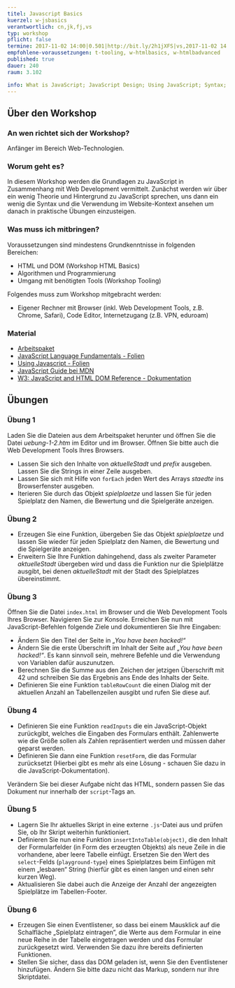 ```yaml
---
titel: Javascript Basics
kuerzel: w-jsbasics
verantwortlich: cn,jk,fj,vs
typ: workshop
pflicht: false
termine: 2017-11-02 14:00|0.501|http://bit.ly/2h1jXFS|vs,2017-11-02 14:00|0.502|http://bit.ly/2z2PSjS|fj, 2017-11-09 09:00|3.217|http://bit.ly/2zcSISL|vs
empfohlene-voraussetzungen: t-tooling, w-htmlbasics, w-htmlbadvanced
published: true
dauer: 240
raum: 3.102

info: What is JavaScript; JavaScript Design; Using JavaScript; Syntax; Objects; DOM; Events
--- 
```


## Über den Workshop

### An wen richtet sich der Workshop?
Anfänger im Bereich Web-Technologien.

### Worum geht es?
In diesem Workshop werden die Grundlagen zu JavaScript in Zusammenhang mit Web Development vermittelt. Zunächst werden wir über ein wenig Theorie und Hintergrund zu JavaScript sprechen, uns dann ein wenig die Syntax und die Verwendung im Website-Kontext ansehen um danach in praktische Übungen einzusteigen.

### Was muss ich mitbringen?

Voraussetzungen sind mindestens Grundkenntnisse in folgenden Bereichen:
* HTML und DOM (Workshop HTML Basics)
* Algorithmen und Programmierung
* Umgang mit benötigten Tools (Workshop Tooling)

Folgendes muss zum Workshop mitgebracht werden:
* Eigener Rechner mit Browser (inkl. Web Development Tools, z.B. Chrome, Safari), Code Editor, Internetzugang (z.B. VPN, eduroam)

### Material
- [Arbeitspaket](../../download/js-basics-material.zip)
- [JavaScript Language Fundamentals - Folien](../../download/Chapter08-JavaScript1LanguageFundamentals.pdf)
- [Using Javascript - Folien](../../download/Chapter09-JavaScript2UsingJavaScript.pdf)
- [JavaScript Guide bei MDN](https://developer.mozilla.org/de/docs/Web/JavaScript/Guide)
- [W3: JavaScript and HTML DOM Reference - Dokumentation](https://www.w3schools.com/jsref/default.asp)

## Übungen

### Übung 1
Laden Sie die Dateien aus dem Arbeitspaket herunter und öffnen Sie die Datei *uebung-1-2.htm* im Editor und im Browser. Öffnen Sie bitte auch die Web Development Tools Ihres Browsers.

* Lassen Sie sich den Inhalte von *aktuelleStadt* und *prefix* ausgeben. Lassen Sie die Strings in einer Zeile ausgeben.
* Lassen Sie sich mit Hilfe von `forEach` jeden Wert des Arrays *staedte* ins Browserfenster ausgeben.
* Iterieren Sie durch das Objekt *spielplaetze* und lassen Sie für jeden Spielplatz den Namen, die Bewertung und die Spielgeräte anzeigen.

### Übung 2

* Erzeugen Sie eine Funktion, übergeben Sie das Objekt *spielplaetze* und lassen Sie wieder für jeden Spielplatz den Namen, die Bewertung und die Spielgeräte anzeigen.
* Erweitern Sie Ihre Funktion dahingehend, dass als zweiter Parameter *aktuelleStadt* übergeben wird und dass die Funktion nur die Spielplätze ausgibt, bei denen *aktuelleStadt* mit der Stadt des Spielplatzes übereinstimmt.

### Übung 3

Öffnen Sie die Datei `index.html` im Browser und die Web Development Tools Ihres Browser. Navigieren Sie zur Konsole. Erreichen Sie nun mit JavaScript-Befehlen folgende Ziele und dokumentieren Sie Ihre Eingaben:
* Ändern Sie den Titel der Seite in *„You have been hacked!“*
* Ändern Sie die erste Überschrift im Inhalt der Seite auf *„You have been hacked!“*. Es kann sinnvoll sein, mehrere Befehle und die Verwendung von Variablen dafür auszunutzen.
* Berechnen Sie die Summe aus den Zeichen der jetzigen Überschrift mit 42 und schreiben Sie das Ergebnis ans Ende des Inhalts der Seite. 
* Definieren Sie eine Funktion `tableRowCount` die einen Dialog mit der aktuellen Anzahl an Tabellenzeilen ausgibt und rufen Sie diese auf.

### Übung 4

* Definieren Sie eine Funktion `readInputs` die ein JavaScript-Objekt zurückgibt, welches die Eingaben des Formulars enthält. Zahlenwerte wie die Größe sollen als Zahlen repräsentiert werden und müssen daher geparst werden.
* Definieren Sie dann eine Funktion `resetForm`, die das Formular zurücksetzt (Hierbei gibt es mehr als eine Lösung - schauen Sie dazu in die JavaScript-Dokumentation).

Verändern Sie bei dieser Aufgabe nicht das HTML, sondern passen Sie das Dokument nur innerhalb der `script`-Tags an.

### Übung 5

* Lagern Sie Ihr aktuelles Skript in eine externe `.js`-Datei aus und prüfen Sie, ob Ihr Skript weiterhin funktioniert.
* Definieren Sie nun eine Funktion `insertIntoTable(object)`, die den Inhalt der Formularfelder (in Form des erzeugten Objekts) als neue Zeile in die vorhandene, aber leere Tabelle einfügt. Ersetzen Sie den Wert des `select`-Felds (`playground-type`) eines Spielplatzes beim Einfügen mit einem „lesbaren“ String (hierfür gibt es einen langen und einen sehr kurzen Weg).
* Aktualisieren Sie dabei auch die Anzeige der Anzahl der angezeigten Spielplätze im Tabellen-Footer.

### Übung 6

* Erzeugen Sie einen Eventlistener, so dass bei einem Mausklick auf die Schalfläche „Spielplatz eintragen”, die Werte aus dem Formular in eine neue Reihe in der Tabelle eingetragen werden und das Formular zurückgesetzt wird. Verwenden Sie dazu ihre bereits definierten Funktionen.
* Stellen Sie sicher, dass das DOM geladen ist, wenn Sie den Eventlistener hinzufügen. Ändern Sie bitte dazu nicht das Markup, sondern nur ihre Skriptdatei.
